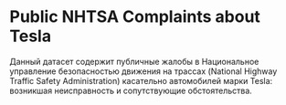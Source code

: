 # Public NHTSA Complaints about Tesla

Данный датасет содержит публичные жалобы в Национальное управление безопасностью движения на трассах (National Highway Traffic Safety Administration) касательно автомобилей марки Tesla: возникшая неисправность и сопутствующие обстоятельства.
